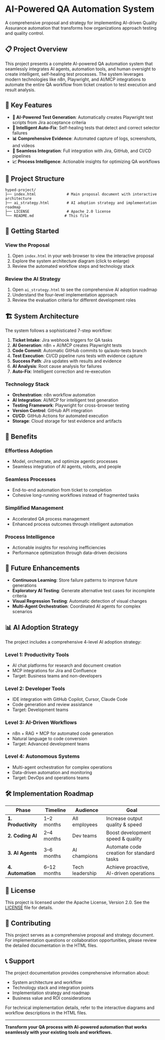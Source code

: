 # AI-Powered QA Automation System

A comprehensive proposal and strategy for implementing AI-driven Quality Assurance automation that transforms how organizations approach testing and quality control.

## 📋 Project Overview

This project presents a complete AI-powered QA automation system that seamlessly integrates AI agents, automation tools, and human oversight to create intelligent, self-healing test processes. The system leverages modern technologies like n8n, Playwright, and AI/MCP integrations to automate the entire QA workflow from ticket creation to test execution and result analysis.

## 🎯 Key Features

- **🤖 AI-Powered Test Generation**: Automatically creates Playwright test scripts from Jira acceptance criteria
- **🔄 Intelligent Auto-Fix**: Self-healing tests that detect and correct selector failures
- **📊 Comprehensive Evidence**: Automated capture of logs, screenshots, and videos
- **🔗 Seamless Integration**: Full integration with Jira, GitHub, and CI/CD pipelines
- **📈 Process Intelligence**: Actionable insights for optimizing QA workflows

## 📁 Project Structure

```
hyped-project/
├── index.html              # Main proposal document with interactive architecture
├── ai_strategy.html        # AI adoption strategy and implementation roadmap
├── LICENSE                 # Apache 2.0 license
└── README.md              # This file
```

## 🚀 Getting Started

### View the Proposal
1. Open `index.html` in your web browser to view the interactive proposal
2. Explore the system architecture diagram (click to enlarge)
3. Review the automated workflow steps and technology stack

### Review the AI Strategy
1. Open `ai_strategy.html` to see the comprehensive AI adoption roadmap
2. Understand the four-level implementation approach
3. Review the evaluation criteria for different development roles

## 🏗️ System Architecture

The system follows a sophisticated 7-step workflow:

1. **Ticket Intake**: Jira webhook triggers for QA tasks
2. **AI Generation**: n8n + AI/MCP creates Playwright tests
3. **Code Commit**: Automatic GitHub commits to qa/auto-tests branch
4. **Test Execution**: CI/CD pipeline runs tests with evidence capture
5. **Success Path**: Jira updates with results and evidence
6. **AI Analysis**: Root cause analysis for failures
7. **Auto-Fix**: Intelligent correction and re-execution

### Technology Stack

- **Orchestration**: n8n workflow automation
- **AI Integration**: AI/MCP for intelligent test generation
- **Testing Framework**: Playwright for cross-browser testing
- **Version Control**: GitHub API integration
- **CI/CD**: GitHub Actions for automated execution
- **Storage**: Cloud storage for test evidence and artifacts

## 🎯 Benefits

### Effortless Adoption
- Model, orchestrate, and optimize agentic processes
- Seamless integration of AI agents, robots, and people

### Seamless Processes
- End-to-end automation from ticket to completion
- Cohesive long-running workflows instead of fragmented tasks

### Simplified Management
- Accelerated QA process management
- Enhanced process outcomes through intelligent automation

### Process Intelligence
- Actionable insights for resolving inefficiencies
- Performance optimization through data-driven decisions

## 🔮 Future Enhancements

- **Continuous Learning**: Store failure patterns to improve future generations
- **Exploratory AI Testing**: Generate alternative test cases for incomplete criteria
- **Visual Regression Testing**: Automatic detection of visual changes
- **Multi-Agent Orchestration**: Coordinated AI agents for complex scenarios

## 📊 AI Adoption Strategy

The project includes a comprehensive 4-level AI adoption strategy:

### Level 1: Productivity Tools
- AI chat platforms for research and document creation
- MCP integrations for Jira and Confluence
- Target: Business teams and non-developers

### Level 2: Developer Tools
- IDE integration with GitHub Copilot, Cursor, Claude Code
- Code generation and review assistance
- Target: Development teams

### Level 3: AI-Driven Workflows
- n8n + RAG + MCP for automated code generation
- Natural language to code conversion
- Target: Advanced development teams

### Level 4: Autonomous Systems
- Multi-agent orchestration for complex operations
- Data-driven automation and monitoring
- Target: DevOps and operations teams

## 🛠️ Implementation Roadmap

| Phase | Timeline | Audience | Goal |
|-------|----------|----------|------|
| **1. Productivity** | 1–2 months | All employees | Increase output quality & speed |
| **2. Coding AI** | 2–4 months | Dev teams | Boost development speed & quality |
| **3. AI Agents** | 3–6 months | AI champions | Automate code creation for standard tasks |
| **4. Automation** | 6–12 months | Tech leadership | Achieve proactive, AI-driven operations |

## 📄 License

This project is licensed under the Apache License, Version 2.0. See the [LICENSE](LICENSE) file for details.

## 🤝 Contributing

This project serves as a comprehensive proposal and strategy document. For implementation questions or collaboration opportunities, please review the detailed documentation in the HTML files.

## 📞 Support

The project documentation provides comprehensive information about:
- System architecture and workflow
- Technology stack and integration points
- Implementation strategy and roadmap
- Business value and ROI considerations

For technical implementation details, refer to the interactive diagrams and workflow descriptions in the HTML files.

---

**Transform your QA process with AI-powered automation that works seamlessly with your existing tools and workflows.**